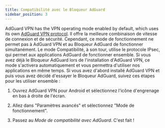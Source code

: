 ```yaml
---
title: Compatibilité avec le Bloqueur AdGuard
sidebar_position: 3
---
```



AdGuard VPN has the VPN operating mode enabled by default, which uses its own [AdGuard VPN protocol](/general/adguard-vpn-protocol.mdx). Il offre la meilleure combinaison de vitesse de connexion et de sécurité. Cependant, ce mode de fonctionnement ne permet pas à AdGuard VPN et au Bloqueur AdGuard de fonctionner simultanément. Le mode Compatibilité, à son tour, utilise le protocole IPsec, qui permet aux applications AdGuard de fonctionner ensemble. Si vous avez déjà le Bloqueur AdGuard lors de l'installation d'AdGuard VPN, ce mode s'activera automatiquement et vous permettra d'utiliser nos applications en même temps. Si vous avez d'abord installé AdGuard VPN et puis vous avez décidé d'essayer le Bloqueur AdGuard, suivez ces étapes pour les utiliser ensemble :

1. Ouvrez AdGuard VPN pour Android et sélectionnez l'icône d'engrenage en bas à droite de l'écran.

2. Allez dans "Paramètres avancés" et sélectionnez "Mode de fonctionnement".

3. Passez au *Mode de compatibilité avec AdGuard*. C'est fait !